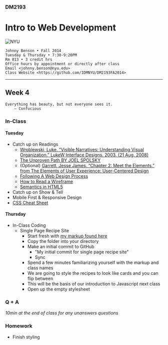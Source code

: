 ### DM2193

# Intro to Web Development

![NYU](http://j-hnnybens-n.com/capture/imami.png)

    Johnny Benson • Fall 2014
    Tuesday & Thursday • 7:30-9:20PM
    Rm 813 • 3 credit hrs
    Office hours by appointment or directly after class
    Email <johnny.benson@nyu.edu>
    Class Website <https://github.com/IDMNYU/DM2193FA2014>

---

## Week 4

    Everything has beauty, but not everyone sees it.
        — Confucious

### In-Class

#### Tuesday
* Catch up on Readings
  * [Wroblewski, Luke. “Visible Narratives: Understanding Visual Organization.” LukeW Interface Designs. 2003. (21 Aug. 2008)](http://www.lukew.com/resources/articles/visible_narratives.html)
  * [The Unproven Path BY JOEL SPOLSKY](http://www.inc.com/magazine/20081101/how-hard-could-it-be-the-unproven-path.html)
  * (Optional) [Garrett, Jesse James. “Chapter 2: Meet the Elements.” from The Elements of User Experience: User-Centered Design](http://www.jjg.net/elements/pdf/elements_ch02.pdf)
  * [Following A Web Design Process](http://www.smashingmagazine.com/2011/06/22/following-a-web-design-process)
  * [How to Read a Wireframe](http://blog.fuzzymath.com/wp-content/uploads/2011/07/Fuzzy-Math-How-to-read-a-wireframe.pdf)
  * [Semantics in HTML5](http://alistapart.com/article/semanticsinhtml5)
* Catch up on Show & Tell
* Mobile First & Responsive Design
* [CSS Cheat Sheet](http://coding.smashingmagazine.com/wp-content/uploads/images/css3-cheat-sheet/css3-cheat-sheet.pdf)

#### Thursday
* In-Class Coding
  * Single Page Recipe Site
    * Start fresh with [my markup found here](./johnny/recipe_site_singlepage/)
    * Copy the folder into your directory
    * Make an initial commit to GitHub
      * "My initial commit for single page recipe site"
      * Sync
    * Spend a few minutes familiarizing yourself with the markup and class names
    * We are going to style the recipes to look like cards and you can flip between
    * This will be the basis of our introduction to Javascript next class
    * Open up the empty stylesheet

### Q + A
*10min at the end of class for any unanswers questions*

### Homework
* Finish styling
